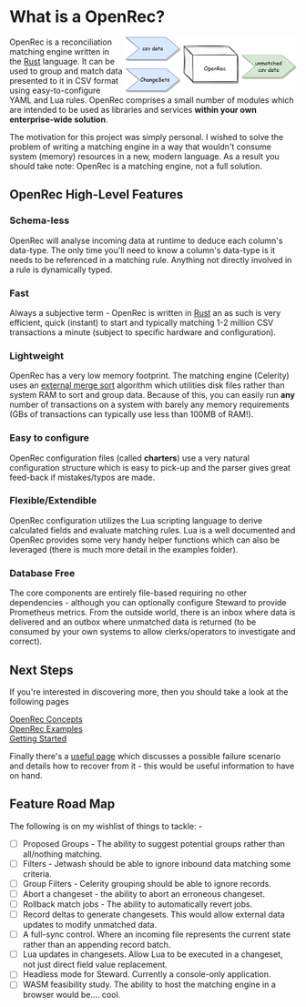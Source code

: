 # What is a OpenRec?

<img src="docs/overview.png" align="right" style="padding-left: 5px" width="300px"/>

OpenRec is a reconciliation matching engine written in the [Rust](https://www.rust-lang.org/) language. It can be used to group and match data presented to it in CSV format using easy-to-configure YAML and Lua rules. OpenRec comprises a small number of modules which are intended to be used as libraries and services **within your own enterprise-wide solution**.

The motivation for this project was simply personal. I wished to solve the problem of writing a matching engine in a way that wouldn't consume system (memory) resources in a new, modern language. As a result you should take note: OpenRec is a matching engine, not a full solution.

## OpenRec High-Level Features

### Schema-less

OpenRec will analyse incoming data at runtime to deduce each column's data-type. The only time you'll need to know a column's data-type is it needs to be referenced in a matching rule. Anything not directly involved in a rule is dynamically typed.

### Fast

Always a subjective term - OpenRec is written in [Rust](https://www.rust-lang.org/) an as such is very efficient, quick (instant) to start and typically matching 1-2 million CSV transactions a minute (subject to specific hardware and configuration).

### Lightweight

OpenRec has a very low memory footprint. The matching engine (Celerity) uses an [external merge sort](https://en.wikipedia.org/wiki/External_sorting) algorithm which utilities disk files rather than system RAM to sort and group data. Because of this, you can easily run **any** number of transactions on a system with barely any memory requirements (GBs of transactions can typically use less than 100MB of RAM!).

### Easy to configure

OpenRec configuration files (called **charters**) use a very natural configuration structure which is easy to pick-up and the parser gives great feed-back if mistakes/typos are made.


### Flexible/Extendible

OpenRec configuration utilizes the Lua scripting language to derive calculated fields and evaluate matching rules. Lua is a well documented and OpenRec provides some very handy helper functions which can also be leveraged (there is much more detail in the examples folder).

### Database Free

The core components are entirely file-based requiring no other dependencies - although you can optionally configure Steward to provide Prometheus metrics. From the outside world, there is an inbox where data is delivered and an outbox where unmatched data is returned (to be consumed by your own systems to allow clerks/operators to investigate and correct).


## Next Steps

If you're interested in discovering more, then you should take a look at the following pages

[OpenRec Concepts](docs/concepts.md)<br>
[OpenRec Examples](docs/examples.md)<br>
[Getting Started](docs/getting_started.md)<br>

Finally there's a [useful page](docs/problems.md) which discusses a possible failure scenario and details how to recover from it - this would be useful information to have on hand.

## Feature Road Map

The following is on my wishlist of things to tackle: -

* [ ] Proposed Groups - The ability to suggest potential groups rather than all/nothing matching.
* [ ] Filters - Jetwash should be able to ignore inbound data matching some criteria.
* [ ] Group Filters - Celerity grouping should be able to ignore records.
* [ ] Abort a changeset - the ability to abort an erroneous changeset.
* [ ] Rollback match jobs - The ability to automatically revert jobs.
* [ ] Record deltas to generate changesets. This would allow external data updates to modify unmatched data.
* [ ] A full-sync control. Where an incoming file represents the current state rather than an appending record batch.
* [ ] Lua updates in changesets. Allow Lua to be executed in a changeset, not just direct field value replacement.
* [ ] Headless mode for Steward. Currently a console-only application.
* [ ] WASM feasibility study. The ability to host the matching engine in a browser would be.... cool.
